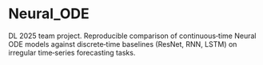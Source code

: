 # Neural_ODE
DL 2025 team project. Reproducible comparison of continuous‑time Neural ODE models against discrete‑time baselines (ResNet, RNN, LSTM) on irregular time‑series forecasting tasks.
